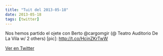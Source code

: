 ```yaml
---
title: "Tuit del 2013-05-18"
date: 2013-05-18
tags: [twitter]
---
```


Nos hemos partido el ojete con Berto @cargomgir (@ Teatro Auditorio De La Vila w/ 2 others) [pic]: http://t.co/HcjnZKrTwW



[Ver en Twitter](https://twitter.com/i/web/status/335847557735518210)
